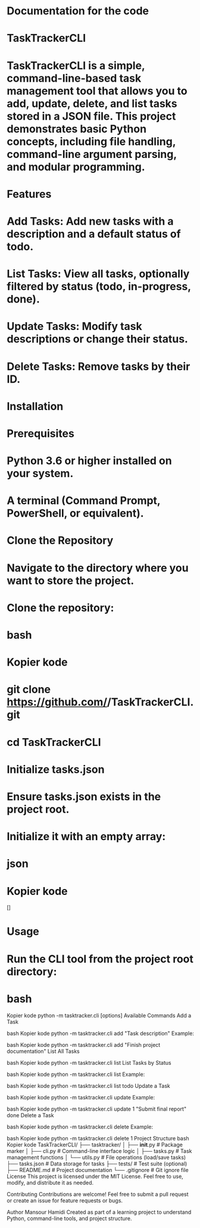 # Documentation for the code

# TaskTrackerCLI

# TaskTrackerCLI is a simple, command-line-based task management tool that allows you to add, update, delete, and list tasks stored in a JSON file. This project demonstrates basic Python concepts, including file handling, command-line argument parsing, and modular programming.

# Features

# Add Tasks: Add new tasks with a description and a default status of todo.
# List Tasks: View all tasks, optionally filtered by status (todo, in-progress, done).
# Update Tasks: Modify task descriptions or change their status.
# Delete Tasks: Remove tasks by their ID.
# Installation
# Prerequisites
# Python 3.6 or higher installed on your system.
# A terminal (Command Prompt, PowerShell, or equivalent).
# Clone the Repository
# Navigate to the directory where you want to store the project.
# Clone the repository:
# bash
# Kopier kode
# git clone https://github.com/<MansourHamidi94>/TaskTrackerCLI.git
# cd TaskTrackerCLI
# Initialize tasks.json
# Ensure tasks.json exists in the project root.
# Initialize it with an empty array:
# json
# Kopier kode
[]
# Usage
# Run the CLI tool from the project root directory:

# bash
Kopier kode 
python -m tasktracker.cli <command> [options]
Available Commands
Add a Task

bash
Kopier kode
python -m tasktracker.cli add "Task description"
Example:

bash
Kopier kode
python -m tasktracker.cli add "Finish project documentation"
List All Tasks

bash
Kopier kode
python -m tasktracker.cli list
List Tasks by Status

bash
Kopier kode
python -m tasktracker.cli list <status>
Example:

bash
Kopier kode
python -m tasktracker.cli list todo
Update a Task

bash
Kopier kode
python -m tasktracker.cli update <id> <new description> <new status>
Example:

bash
Kopier kode
python -m tasktracker.cli update 1 "Submit final report" done
Delete a Task

bash
Kopier kode
python -m tasktracker.cli delete <id>
Example:

bash
Kopier kode
python -m tasktracker.cli delete 1
Project Structure
bash
Kopier kode
TaskTrackerCLI/
├── tasktracker/
│   ├── __init__.py       # Package marker
│   ├── cli.py            # Command-line interface logic
│   ├── tasks.py          # Task management functions
│   └── utils.py          # File operations (load/save tasks)
├── tasks.json            # Data storage for tasks
├── tests/                # Test suite (optional)
├── README.md             # Project documentation
└── .gitignore            # Git ignore file
License
This project is licensed under the MIT License. Feel free to use, modify, and distribute it as needed.

Contributing
Contributions are welcome! Feel free to submit a pull request or create an issue for feature requests or bugs.

Author
Mansour Hamidi
Created as part of a learning project to understand Python, command-line tools, and project structure.